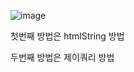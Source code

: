 ![image](https://user-images.githubusercontent.com/97571604/213688285-ad398f33-5881-4eef-9f87-5566714c70c8.png)


첫번째 방법은 htmlString 방법 

두번째 방법은 제이쿼리 방법
